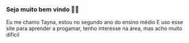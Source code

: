### Seja muito bem vindo 🤍✨ 

Eu me chamo Tayna, estou no segundo ano do ensino médio
E uso esse site para aprender a progamar, tenho interesse na área, mas acho muito díficil  

